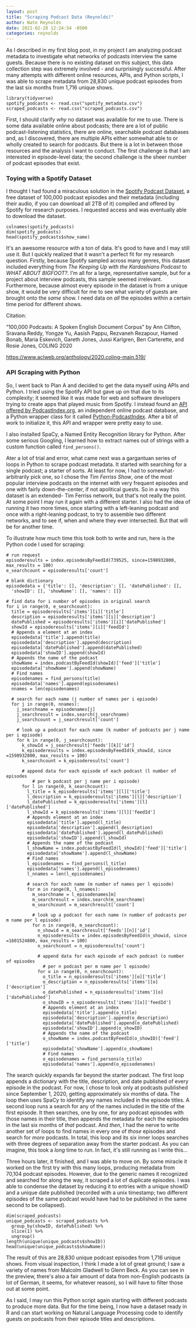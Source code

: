 ```yaml
---
layout: post
title: "Scraping Podcast Data (Reynolds)"
author: Nate Reynolds
date: 2021-02-28 12:24:54 -0500
categories: reynolds
---
```


As I described in my first blog post, in my project I am analyzing podcast metadata to investigate what networks of podcasts interview the same guests. Because there is no existing dataset on this subject, this data collection step was extremely involved - and surprisingly successful. After many attempts with different online resources, APIs, and Python scripts, I was able to scrape metadata from 28,830 unique podcast episodes from the last six months from 1,716 unique shows. 

```{r}
library(tidyverse)
spotify_podcasts <- read.csv("spotify_metadata.csv")
scraped_podcasts <- read.csv("scraped_podcasts.csv")
```

First, I should clarify *why* no dataset was available for me to use. There is some data available online about podcasts; there are a lot of public podcast-listening statistics, there are online, searchable podcast databases and, as I discovered, there are multiple APIs either somewhat able to or wholly created to search for podcasts. But there is a lot in between those resources and the analysis I want to conduct. The first challenge is that I am interested in episode-level data; the second challenge is the sheer number of podcast episodes that exist. 

### Toying with a Spotify Dataset

I thought I had found a miraculous solution in the [Spotify Podcast Dataset](https://podcastsdataset.byspotify.com/), a free dataset of 100,000 podcast episodes and their metadata (including their audio, if you can download all 2TB of it) compiled and offered by Spotify for research purposes. I requested access and was eventually able to download the dataset. 

```{r}
colnames(spotify_podcasts)
dim(spotify_podcasts)
head(spotify_podcasts$show_name)
```

It's an awesome resource with a ton of data. It's good to have and I may still use it. But I quickly realized that it wasn't a perfect fit for my research question. Firstly, because Spotify sampled across many genres, this dataset included everything from *The Keeping Up with the Kardashians Podcast* to *WHAT ABOUT BIGFOOT?*. I'm all for a large, representative sample, but for a project about interview podcasts, this sample seemed irrelevant. Furthermore, because almost every episode in the dataset is from a unique show, it would be very difficult for me to see what variety of guests are brought onto the *same* show. I need data on *all* the episodes within a certain time period for different shows.

Citation:

“100,000 Podcasts: A Spoken English Document Corpus” by Ann Clifton, Sravana Reddy, Yongze Yu, Aasish Pappu, Rezvaneh Rezapour, Hamed Bonab, Maria Eskevich, Gareth Jones, Jussi Karlgren, Ben Carterette, and Rosie Jones, COLING 2020

https://www.aclweb.org/anthology/2020.coling-main.519/

### API Scraping with Python

So, I went back to Plan A and decided to get the data myself using APIs and Python. I tried using the Spotify API but gave up on that due to its complexity; it seemed like it was made for web and software developers trying to create apps that played music from Spotify. I instead found an [API offered by PodcastIndex.org](https://podcastindex.org/), an independent online podcast database, and a Python wrapper class for it called [Python-PodcastIndex](https://pypi.org/project/python-podcastindex/#episode_of_a_podcast). After a bit of work to initialize it, this API and wrapper were pretty easy to use.

I also installed SpaCy, a Named Entity Recognition library for Python. After some serious Googling, I learned how to extract names out of strings with a custom function called `find_persons()`. 

Ater a lot of trial and error, what came next was a gargantuan series of loops in Python to scrape podcast metadata. It started with searching for a single podcast; a starter of sorts. At least for now, I had to somewhat-arbitrarily pick one, so I chose the *Tim Ferriss Show*, one of the most popular interview podcasts on the internet with very frequent episodes and one with fairly down-the-center, if not apolitical guests. So in a way this dataset is an extended- Tim Ferriss network, but that's not really the point. At some point I may run it again with a different starter. I also had the idea of running it two more times, once starting with a left-leaning podcast and once with a right-leaning podcast, to try to assemble two different networks, and to see if, when and where they ever intersected. But that will be for another time.

To illustrate how much time this took both to write and run, here is the Python code I used for scraping:

```{python}
# run request
episoderesults = index.episodesByFeedId(739525, since=1598932800, max_results = 100)
e_searchcount = episoderesults['count']

# blank dictionary
episodedata = {'title': [], 'description': [], 'datePublished': [], 
  'showID': [], 'showName': [], 'names': []}

# find data for i number of episodes in original search
for i in range(0, e_searchcount): 
  title = episoderesults['items'][i]['title']
  description = episoderesults['items'][i]['description']
  datePublished = episoderesults['items'][i]['datePublished']
  showId = episoderesults['items'][i]['feedId']
  # Appends a element at an index 
  episodedata['title'].append(title)
  episodedata['description'].append(description)
  episodedata['datePublished'].append(datePublished)
  episodedata['showID'].append(showId)
  # Appends the name of the podcast
  showName = index.podcastByFeedId(showId)['feed']['title']
  episodedata['showName'].append(showName)
  # Find names
  episodenames = find_persons(title)
  episodedata['names'].append(episodenames)
  nnames = len(episodenames)

  # search for each name (j number of names per i episode)
  for j in range(0, nnames):
    j_searchname = episodenames[j]
    j_searchresult = index.search(j_searchname)
    j_searchcount = j_searchresult['count']

    # look up a podcast for each name (k number of podcasts per j name per i episode)
    for k in range(0, j_searchcount):
      k_showId = j_searchresult['feeds'][k]['id']
      k_episoderesults = index.episodesByFeedId(k_showId, since =1598932800, max_results = 100)
      k_searchcount = k_episoderesults['count']

      # append data for each episode of each podcast (l number of episodes 
          # per k podcast per j name per i episode)
      for l in range(0, k_searchcount): 
        l_title = k_episoderesults['items'][l]['title']
        l_description = k_episoderesults['items'][l]['description']
        l_datePublished = k_episoderesults['items'][l]['datePublished']
        l_showId = k_episoderesults['items'][l]['feedId']
        # Appends element at an index 
        episodedata['title'].append(l_title)
        episodedata['description'].append(l_description)
        episodedata['datePublished'].append(l_datePublished)
        episodedata['showID'].append(l_showId)
        # Appends the name of the podcast
        l_showName = index.podcastByFeedId(l_showId)['feed']['title']
        episodedata['showName'].append(l_showName)
        # Find names
        l_episodenames = find_persons(l_title)
        episodedata['names'].append(l_episodenames)
        l_nnames = len(l_episodenames)

        # search for each name (m number of names per l episode)
        for m in range(0, l_nnames):
          m_searchname = l_episodenames[m]
          m_searchresult = index.search(m_searchname)
          m_searchcount = m_searchresult['count']

          # look up a podcast for each name (n number of podcasts per m name per l episode)
          for n in range(0, m_searchcount):
            n_showid = m_searchresult['feeds'][n]['id']
            n_episoderesults = index.episodesByFeedId(n_showid, since =1601524800, max_results = 100)
            n_searchcount = n_episoderesults['count']
            
            # append data for each episode of each podcast (o number of episodes 
              # per n podcast per m name per l episode)
            for o in range(0, n_searchcount):
              o_title = n_episoderesults['items'][o]['title']
              o_description = n_episoderesults['items'][o]['description']
              o_datePublished = n_episoderesults['items'][o]['datePublished']
              o_showID = n_episoderesults['items'][o]['feedId']
              # Appends element at an index 
              episodedata['title'].append(o_title)
              episodedata['description'].append(o_description)
              episodedata['datePublished'].append(o_datePublished)
              episodedata['showID'].append(o_showID)
              # Appends the name of the podcast
              o_showName = index.podcastByFeedId(o_showID)['feed']['title']
              episodedata['showName'].append(o_showName)
              # Find names
              o_episodenames = find_persons(o_title)
              episodedata['names'].append(o_episodenames)
```

The search quickly expands far beyond the starter podcast. The first loop appends a dictionary with the title, description, and date published of every episode in the podcast. For now, I chose to look only at podcasts published since September 1, 2020, getting approximately six months of data. The loop then uses SpaCy to identify any names included in the episode titles. A second loop runs a search for any of the names included in the title of the first episode. It then searches, one by one, for any podcast episodes with those names in their title, then appends the metadata for each the episodes in the last six months of *that* podcast. And *then*, I had the nerve to write another set of loops to find names in every one of *those* episodes and search for *more* podcasts. In total, this loop and its six inner loops searches with three degrees of separation away from the starter podcast. As you can imagine, this took a *long* time to run. In fact, it's still running as I write this...

Three hours later, it finished, and I was able to move on. By some miracle it worked on the first try with this many loops, producing metadata from 70,104 podcast episodes. However, due to the generic names it recognized and searched for along the way, it scraped a lot of duplicate episodes. I was able to condense the dataset by reducing it to entries with a unique showID and a unique date published (recorded with a unix timestamp; two different episodes of the same podcast would have had to be published in the same second to be collapsed). 

```{r}
dim(scraped_podcasts)
unique_podcasts <- scraped_podcasts %>%
  group_by(showID, datePublished) %>%
  slice(1) %>%
  ungroup()
length(unique(unique_podcasts$showID))
head(unique(unique_podcasts$showName))
```

The result of this are 28,830 unique podcast episodes from 1,716 unique shows. From visual inspection, I think I made a lot of great ground; I saw a variety of names from Malcolm Gladwell to Glenn Beck. As you can see in the preview, there's also a fair amount of data from non-English podcasts (a lot of German, it seems, for whatever reason), so I will have to filter those out at some point. 

As I said, I may run this Python script again starting with different podcasts to produce more data. But for the time being, I now have a dataset ready in R and can start working on Natural Language Processing code to identify guests on podcasts from their episode titles and descriptions. 
